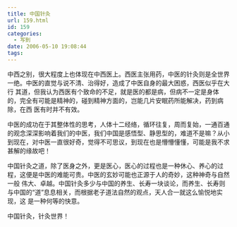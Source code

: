 ```yaml
---
title: 中国针灸
url: 159.html
id: 159
categories:
  - 写到
date: 2006-05-10 19:08:44
tags:
---
```


中西之别，很大程度上也体现在中西医上。西医主张用药，中医的针灸则是全世界一绝。中医的直觉与说不清、治得好，造成了中医自身的最大困惑，西医似乎在大行 其道，但我认为西医有个致命的不足，就是医的都是病，但病不一定是身体的，完全有可能是精神的，碰到精神方面的，岂能几片安眠药所能解决，药到病除，在西 医有时并不有效。  
  
中医的成功在于其整体性的思考，人体十二经络，循环往复，周而复始，一通百通的观念深深影响着我们的中医，我们中国是感悟型、静思型的，难道不是嘛？从小到现在，对中医一直很好奇，觉得不可思议，到现在也是懵懵懂懂，可能是我不求甚解的缘故吧！  
  
中国针灸之道，除了医身之外，更是医心，医心的过程也是一种休心、养心的过程，这便是中医的难能可贵。中医的玄妙可能也正源于人的奇妙，这种神奇与自然一般 伟大、卓越。中国针灸多少与中国的养生、长寿一块谈论，而养生、长寿则与中国的“道”息息相关，而根据老子道法自然的观点，天人合一就这么愉悦地实现，这 是一种何等的快意。  
  
中国针灸，针灸世界！
